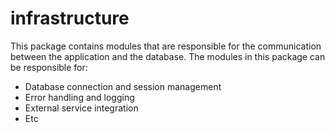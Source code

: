 # infrastructure
This package contains modules that are responsible for the communication between the application and the database.
The modules in this package can be responsible for:
- Database connection and session management
- Error handling and logging
- External service integration
- Etc